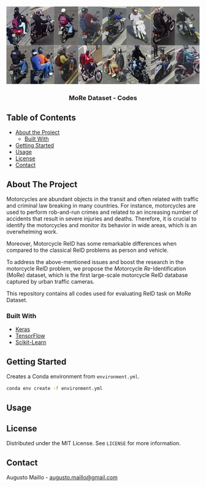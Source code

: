 <!-- PROJECT IMG -->
<br />
<p align="center">
  <a href="https://github.com/augustomaillo/MoRe---ReID-Codes">
    <img src="samples.png">
  </a>
  <h3 align="center">MoRe Dataset - Codes</h3>
</p>

<!-- TABLE OF CONTENTS -->
## Table of Contents

* [About the Project](#about-the-project)
  * [Built With](#built-with)
* [Getting Started](#getting-started)
* [Usage](#usage)
* [License](#license)
* [Contact](#contact)

<!-- ABOUT THE PROJECT -->
## About The Project

Motorcycles are abundant objects in the transit and often related with traffic and criminal law breaking in many countries. For instance, motorcycles are used to perform rob-and-run crimes and related to an increasing number of accidents that result in severe injuries and deaths. Therefore, it is crucial to identify the motorcycles and monitor its behavior in wide areas, which is an overwhelming work.

Moreover, Motorcycle ReID has some remarkable differences when compared to the classical ReID problems as person and vehicle.

To address the above-mentioned issues and boost the research in the motorcycle ReID problem, we propose the *Mo*torcycle *Re*-Identification (MoRe) dataset, which is the first large-scale motorcycle ReID database captured by urban traffic cameras.

This repository contains all codes used for evaluating ReID task on MoRe Dataset. 

### Built With
* [Keras](https://keras.io/)
* [TensorFlow](https://www.tensorflow.org/)
* [Scikit-Learn](https://scikit-learn.org/stable/)

<!-- GETTING STARTED -->
## Getting Started

Creates a Conda environment from ```environment.yml```.
```sh
conda env create -f environment.yml
```

<!-- USAGE EXAMPLES -->
## Usage  


<!-- LICENSE -->
## License

Distributed under the MIT License. See `LICENSE` for more information.

<!-- CONTACT -->
## Contact
Augusto Maillo - augusto.maillo@gmail.com
